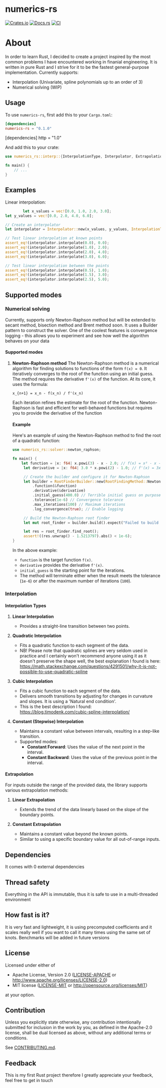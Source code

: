 # numerics-rs

[![Crates.io](https://img.shields.io/crates/v/numerics-rs.svg)](https://crates.io/crates/numerics-rs)
[![Docs.rs](https://docs.rs/numerics-rs/badge.svg)](https://docs.rs/numerics-rs)
[![CI](https://github.com/grmikh/numerics-rs/workflows/CI/badge.svg)](https://github.com/grmikh/numerics-rs/actions)

# About

In order to learn Rust, I decided to create a project inspired by the most common problems I have encountered working in
finanial engineering. It is written in pure Rust and I strive for it to be the fastest general-purpose implementation.
Currently supports:

- Interpolation (Univariate, spline polynomials up to an order of 3)
- Numerical solving (WIP)

## Usage

To use `numerics-rs`, first add this to your `Cargo.toml`:

```toml
[dependencies]
numerics-rs = "0.1.0"
```

[dependencies]
http = "1.0"

And add this to your crate:

```rust
use numerics_rs::interp::{InterpolationType, Interpolator, ExtrapolationStrategy};

fn main() {
    // ...
}
```

## Examples

Linear interpolation:

```rust
        let x_values = vec![0.0, 1.0, 2.0, 3.0];
let y_values = vec![0.0, 2.0, 4.0, 6.0];

// Create an interpolator
let interpolator = Interpolator::new(x_values, y_values, InterpolationType::Linear, ExtrapolationStrategy::None);

// Test linear interpolation at known points
assert_eq!(interpolator.interpolate(0.0), 0.0);
assert_eq!(interpolator.interpolate(1.0), 2.0);
assert_eq!(interpolator.interpolate(2.0), 4.0);
assert_eq!(interpolator.interpolate(3.0), 6.0);

// Test linear interpolation between the points
assert_eq!(interpolator.interpolate(0.5), 1.0);
assert_eq!(interpolator.interpolate(1.5), 3.0);
assert_eq!(interpolator.interpolate(2.5), 5.0);
```

## Supported modes

### Numerical solving

Currently, supports only Newton-Raphson method but will be extended to secant method, bisection method and Brent method
soon. It uses a Builder pattern to construct the solver. One of the coolest features is convergence logging - this
allows you to experiment and see how well the algorithm behaves on your data

#### Supported modes

1. **Newton-Raphson method**
   The Newton-Raphson method is a numerical algorithm for finding solutions to functions of the form `f(x) = 0`. It
   iteratively converges to the root of the function using an initial guess. The method requires the derivative `f'(x)`
   of the function. At its core, it uses the formula:
   ```
   x_{n+1} = x_n - f(x_n) / f'(x_n)
   ```
   Each iteration refines the estimate for the root of the function. Newton-Raphson is fast and efficient for
   well-behaved functions but requires you to provide the derivative of the function

   #### Example
   Here's an example of using the Newton-Raphson method to find the root of a quadratic function:

   ```rust
   use numerics_rs::solver::newton_raphson;

   fn main() {
       let function = |x: f64| x.powi(3) - x - 2.0; // f(x) = x³ - x - 2
        let derivative = |x: f64| 3.0 * x.powi(2) - 1.0; // f'(x) = 3x² - 1

        // Create the builder and configure it for Newton-Raphson
        let builder = RootFinderBuilder::new(RootFindingMethod::NewtonRaphson)
            .function(&function)
            .derivative(&derivative)
            .initial_guess(400.0) // Terrible initial guess on purpose
            .tolerance(1e-6) // Convergence tolerance
            .max_iterations(100) // Maximum iterations
            .log_convergence(true); // Enable logging

        // Build the Newton-Raphson root finder
        let mut root_finder = builder.build().expect("Failed to build RootFinder");

        let res = root_finder.find_root();
        assert!((res.unwrap() - 1.5213797).abs() < 1e-6);
   }
   ```

   In the above example:
    - `function` is the target function `f(x)`.
    - `derivative` provides the derivative `f'(x)`.
    - `initial_guess` is the starting point for the iterations.
    - The method will terminate either when the result meets the tolerance (`1e-6`) or after the maximum number of
      iterations (`100`).

### Interpolation

#### Interpolation Types

1. **Linear Interpolation**
    - Provides a straight-line transition between two points.

2. **Quadratic Interpolation**
    - Fits a quadratic function to each segment of the data.
    - NB! Please note that quadratic splines are very seldom used in practice and I certainly won't recommend anyone
      using it as it doesn't preserve the shape well, the best explanation I found is
      here: https://math.stackexchange.com/questions/4291501/why-it-is-not-possible-to-use-quadratic-spline

3. **Cubic Interpolation**
    - Fits a cubic function to each segment of the data.
    - Delivers smooth transitions by adjusting for changes in curvature and slopes. It is using a 'Natural end
      condition'.
    - This is the best description I found: https://blog.timodenk.com/cubic-spline-interpolation/

4. **Constant (Stepwise) Interpolation**
    - Maintains a constant value between intervals, resulting in a step-like transition.
    - Supported modes:
        - **Constant Forward**: Uses the value of the next point in the interval.
        - **Constant Backward**: Uses the value of the previous point in the interval.

#### Extrapolation

For inputs outside the range of the provided data, the library supports various extrapolation methods:

1. **Linear Extrapolation**
    - Extends the trend of the data linearly based on the slope of the boundary points.

2. **Constant Extrapolation**
    - Maintains a constant value beyond the known points.
    - Similar to using a specific boundary value for all out-of-range inputs.

## Dependencies

It comes with 0 external dependencies

## Thread safety

Everything in the API is immutable, thus it is safe to use in a multi-threaded environment

## How fast is it?

It is very fast and lightweight, it is using precomputed coefficients and it scales really well if you want to call it
many times using the same set of knots. Benchmarks will be added in future versions

## License

Licensed under either of

* Apache License, Version 2.0
  ([LICENSE-APACHE](LICENSE-APACHE) or http://www.apache.org/licenses/LICENSE-2.0)
* MIT license
  ([LICENSE-MIT](LICENSE-MIT) or http://opensource.org/licenses/MIT)

at your option.

## Contribution

Unless you explicitly state otherwise, any contribution intentionally submitted
for inclusion in the work by you, as defined in the Apache-2.0 license, shall be
dual licensed as above, without any additional terms or conditions.

See [CONTRIBUTING.md](CONTRIBUTING.md).

## Feedback

This is my first Rust project therefore I greatly appreciate your feedback, feel free to get in touch

